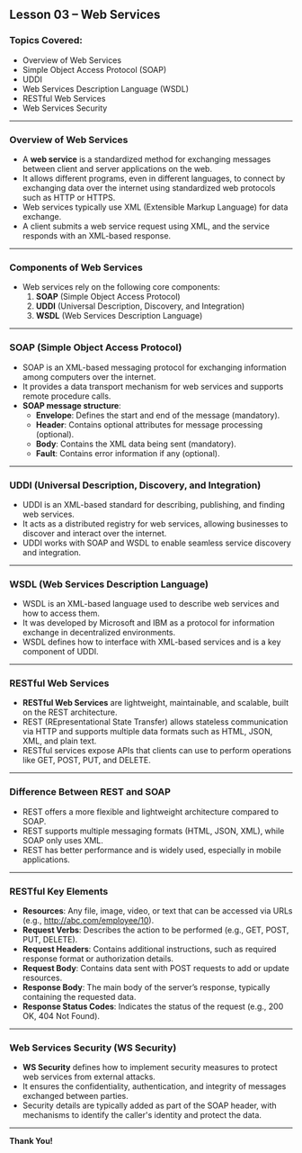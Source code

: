 
## Lesson 03 – Web Services

### Topics Covered:
- Overview of Web Services
- Simple Object Access Protocol (SOAP)
- UDDI
- Web Services Description Language (WSDL)
- RESTful Web Services
- Web Services Security

---

### Overview of Web Services

- A **web service** is a standardized method for exchanging messages between client and server applications on the web.
- It allows different programs, even in different languages, to connect by exchanging data over the internet using standardized web protocols such as HTTP or HTTPS.
- Web services typically use XML (Extensible Markup Language) for data exchange.
- A client submits a web service request using XML, and the service responds with an XML-based response.

---

### Components of Web Services

- Web services rely on the following core components:
  1. **SOAP** (Simple Object Access Protocol)
  2. **UDDI** (Universal Description, Discovery, and Integration)
  3. **WSDL** (Web Services Description Language)

---

### SOAP (Simple Object Access Protocol)

- SOAP is an XML-based messaging protocol for exchanging information among computers over the internet.
- It provides a data transport mechanism for web services and supports remote procedure calls.
- **SOAP message structure**:
  - **Envelope**: Defines the start and end of the message (mandatory).
  - **Header**: Contains optional attributes for message processing (optional).
  - **Body**: Contains the XML data being sent (mandatory).
  - **Fault**: Contains error information if any (optional).

---

### UDDI (Universal Description, Discovery, and Integration)

- UDDI is an XML-based standard for describing, publishing, and finding web services.
- It acts as a distributed registry for web services, allowing businesses to discover and interact over the internet.
- UDDI works with SOAP and WSDL to enable seamless service discovery and integration.

---

### WSDL (Web Services Description Language)

- WSDL is an XML-based language used to describe web services and how to access them.
- It was developed by Microsoft and IBM as a protocol for information exchange in decentralized environments.
- WSDL defines how to interface with XML-based services and is a key component of UDDI.

---

### RESTful Web Services

- **RESTful Web Services** are lightweight, maintainable, and scalable, built on the REST architecture.
- REST (REpresentational State Transfer) allows stateless communication via HTTP and supports multiple data formats such as HTML, JSON, XML, and plain text.
- RESTful services expose APIs that clients can use to perform operations like GET, POST, PUT, and DELETE.

---

### Difference Between REST and SOAP

- REST offers a more flexible and lightweight architecture compared to SOAP.
- REST supports multiple messaging formats (HTML, JSON, XML), while SOAP only uses XML.
- REST has better performance and is widely used, especially in mobile applications.

---

### RESTful Key Elements

- **Resources**: Any file, image, video, or text that can be accessed via URLs (e.g., http://abc.com/employee/10).
- **Request Verbs**: Describes the action to be performed (e.g., GET, POST, PUT, DELETE).
- **Request Headers**: Contains additional instructions, such as required response format or authorization details.
- **Request Body**: Contains data sent with POST requests to add or update resources.
- **Response Body**: The main body of the server’s response, typically containing the requested data.
- **Response Status Codes**: Indicates the status of the request (e.g., 200 OK, 404 Not Found).

---

### Web Services Security (WS Security)

- **WS Security** defines how to implement security measures to protect web services from external attacks.
- It ensures the confidentiality, authentication, and integrity of messages exchanged between parties.
- Security details are typically added as part of the SOAP header, with mechanisms to identify the caller's identity and protect the data.

---

**Thank You!**
